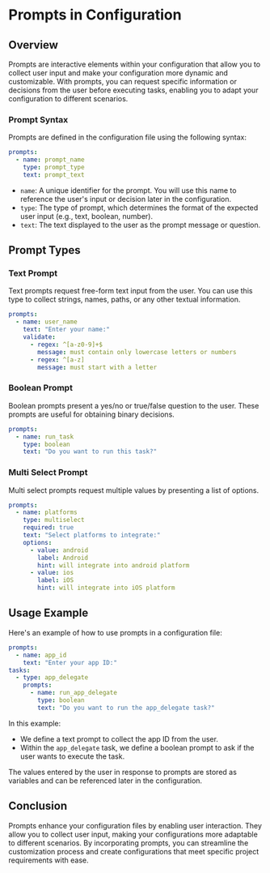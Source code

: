 Prompts in Configuration
========================

Overview
--------

Prompts are interactive elements within your configuration that allow you to collect user input and make your configuration more dynamic and customizable. With prompts, you can request specific information or decisions from the user before executing tasks, enabling you to adapt your configuration to different scenarios.

### Prompt Syntax

Prompts are defined in the configuration file using the following syntax:

```yaml
prompts:
  - name: prompt_name
    type: prompt_type
    text: prompt_text
```

-   `name`: A unique identifier for the prompt. You will use this name to reference the user's input or decision later in the configuration.
-   `type`: The type of prompt, which determines the format of the expected user input (e.g., text, boolean, number).
-   `text`: The text displayed to the user as the prompt message or question.

Prompt Types
------------

### Text Prompt

Text prompts request free-form text input from the user. You can use this type to collect strings, names, paths, or any other textual information.

```yaml
prompts:
  - name: user_name
    text: "Enter your name:"
    validate:
      - regex: ^[a-z0-9]+$
        message: must contain only lowercase letters or numbers
      - regex: ^[a-z]
        message: must start with a letter
```

### Boolean Prompt

Boolean prompts present a yes/no or true/false question to the user. These prompts are useful for obtaining binary decisions.

```yaml
prompts:
  - name: run_task
    type: boolean
    text: "Do you want to run this task?"
```

### Multi Select Prompt

Multi select prompts request multiple values by presenting a list of options.

```yaml
prompts:
  - name: platforms
    type: multiselect
    required: true
    text: "Select platforms to integrate:"
    options:
      - value: android
        label: Android
        hint: will integrate into android platform
      - value: ios
        label: iOS
        hint: will integrate into iOS platform
```

<!--
### Numeric Prompt

Numeric prompts are used to gather numerical data from the user. You can specify whether you expect an integer or a floating-point number.

```yaml
prompts:
  - name: age
    type: number
    text: "Enter your age:"
```
-->
Usage Example
-------------

Here's an example of how to use prompts in a configuration file:

```yaml
prompts:
  - name: app_id
    text: "Enter your app ID:"
tasks:
  - type: app_delegate
    prompts:
      - name: run_app_delegate
        type: boolean
        text: "Do you want to run the app_delegate task?"
```

In this example:

-   We define a text prompt to collect the app ID from the user.
-   Within the `app_delegate` task, we define a boolean prompt to ask if the user wants to execute the task.

The values entered by the user in response to prompts are stored as variables and can be referenced later in the configuration.

Conclusion
----------

Prompts enhance your configuration files by enabling user interaction. They allow you to collect user input, making your configurations more adaptable to different scenarios. By incorporating prompts, you can streamline the customization process and create configurations that meet specific project requirements with ease.
